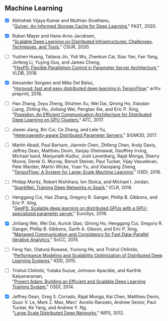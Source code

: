 ## Machine Learning

- [x] Abhishek Vijaya Kumar and Muthian Sivathanu,  
"[Quiver: An Informed Storage Cache for Deep Learning](https://www.usenix.org/system/files/fast20-kumar.pdf)," FAST, 2020.

- [x] Ruben Mayer and Hans-Arno Jacobsen,  
"[Scalable Deep Learning on Distributed Infrastructures: Challenges, Techniques, and Tools](https://dl.acm.org/doi/pdf/10.1145/3363554?download=true)," CSUR, 2020.

- [ ] Yuzhen Huang, Tatiana Jin, Yidi Wu, Zhenkun Cai, Xiao Yan, Fan Yang, Jinfeng Li, Yuying Guo, and James Cheng,  
"[FlexPS: Flexible Parallelism Control in Parameter Server Architecture](http://www.vldb.org/pvldb/vol11/p566-huang.pdf)," VLDB, 2018.

- [x] Alexander Sergeev and Mike Del Balso,  
"[Horovod: fast and easy distributed deep learning in TensorFlow](https://arxiv.org/pdf/1802.05799.pdf)," arXiv preprint, 2018.

- [ ] Hao Zhang, Zeyu Zheng, Shizhen Xu, Wei Dai, Qirong Ho, Xiaodan Liang, Zhiting Hu, Jinliang Wei, Pengtao Xie, and Eric P. Xing,  
"[Poseidon: An Efficient Communication Architecture for Distributed Deep Learning on GPU Clusters](https://www.usenix.org/system/files/conference/atc17/atc17-zhang.pdf)," ATC, 2017.

- [ ] Jiawei Jiang, Bin Cui, Ce Zhang, and Lele Yu,  
"[Heterogeneity-aware Distributed Parameter Servers](https://dl.acm.org/doi/pdf/10.1145/3035918.3035933?download=true)," SIGMOD, 2017.

- [ ] Martín Abadi, Paul Barham, Jianmin Chen, Zhifeng Chen, Andy Davis, Jeffrey Dean, Matthieu Devin, Sanjay Ghemawat, Geoffrey Irving, Michael Isard, Manjunath Kudlur, Josh Levenberg, Rajat Monga, Sherry Moore, Derek G. Murray, Benoit Steiner, Paul Tucker,
Vijay Vasudevan, Pete Warden, Martin Wicke, Yuan Yu, and Xiaoqiang Zheng,  
"[TensorFlow: A System for Large-Scale Machine Learning](https://www.usenix.org/system/files/conference/osdi16/osdi16-abadi.pdf)," OSDI, 2016.

- [ ] Philipp Moritz, Robert Nishihara, Ion Stoica, and Michael I. Jordan,  
"[SparkNet: Training Deep Networks in Spark](https://arxiv.org/pdf/1511.06051.pdf)," ICLR, 2016.

- [ ] Henggang Cui, Hao Zhang, Gregory R. Ganger, Phillip B. Gibbons, and Eric P. Xing,  
"[GeePS: Scalable deep learning on distributed GPUs with a GPU-specialized parameter server](https://www.pdl.cmu.edu/PDL-FTP/CloudComputing/GeePS-cui-eurosys16.pdf)," EuroSys, 2016.

- [x] Jinliang Wei, Wei Dai, Aurick Qiao, Qirong Ho, Henggang Cui, Gregory R. Ganger, Phillip B. Gibbons, Garth A. Gibson, and Eric P. Xing,  
"[Managed Communication and Consistency for Fast Data-Parallel Iterative Analytics](https://www.cs.cmu.edu/~epxing/papers/2015/Wei_etal_SoCC15.pdf)," SoCC, 2015.

- [ ] Feng Yan, Olatunji Ruwase, Yuxiong He, and Trishul Chilimbi,  
"[Performance Modeling and Scalability Optimization of Distributed Deep Learning Systems](https://dl.acm.org/doi/pdf/10.1145/2783258.2783270?download=true)," KDD, 2015.

- [ ] Trishul Chilimbi, Yutaka Suzue, Johnson Apacible, and Karthik Kalyanaraman,  
"[Project Adam: Building an Efficient and Scalable Deep Learning Training System](https://www.usenix.org/system/files/conference/osdi14/osdi14-paper-chilimbi.pdf)," OSDI, 2014.

- [x] Jeffrey Dean, Greg S. Corrado, Rajat Monga, Kai Chen, Matthieu Devin, Quoc V. Le, Mark Z. Mao, Marc' Aurelio Ranzato, Andrew Senior, Paul Tucker, Ke Yang, and Andrew Y. Ng,  
"[Large Scale Distributed Deep Networks](https://papers.nips.cc/paper/4687-large-scale-distributed-deep-networks.pdf)," NIPS, 2012.
